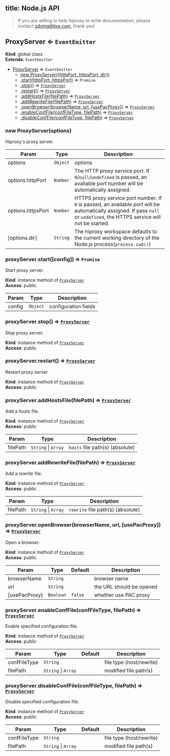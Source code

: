title: Node.js API
---

> If you are willing to help hiproxy to write documentation, please contact zdying@live.com, thank you!

<a name="ProxyServer"></a>

## ProxyServer ⇐ <code>EventEmitter</code>
**Kind**: global class  
**Extends**: <code>EventEmitter</code>  

* [ProxyServer](#ProxyServer) ⇐ <code>EventEmitter</code>
    * [new ProxyServer({httpPort, httpsPort, dir})](#new_ProxyServer_new)
    * [.start(httpPort, httpsPort)](#ProxyServer+start) ⇒ <code>Promise</code>
    * [.stop()](#ProxyServer+stop) ⇒ [<code>ProxyServer</code>](#ProxyServer)
    * [.restart()](#ProxyServer+restart) ⇒ [<code>ProxyServer</code>](#ProxyServer)
    * [.addHostsFile(filePath)](#ProxyServer+addHostsFile) ⇒ [<code>ProxyServer</code>](#ProxyServer)
    * [.addRewriteFile(filePath)](#ProxyServer+addRewriteFile) ⇒ [<code>ProxyServer</code>](#ProxyServer)
    * [.openBrowser(browserName, url, [usePacProxy])](#ProxyServer+openBrowser) ⇒ [<code>ProxyServer</code>](#ProxyServer)
    * [.enableConfFile(confFileType, filePath)](#ProxyServer+enableConfFile) ⇒ [<code>ProxyServer</code>](#ProxyServer)
    * [.disableConfFile(confFileType, filePath)](#ProxyServer+disableConfFile) ⇒ [<code>ProxyServer</code>](#ProxyServer)
<a name="new_ProxyServer_new"></a>

### new ProxyServer(options)
Hiproxy's proxy server.


| Param | Type | Description |
| --- | --- | --- |
| options | <code>Object</code> | options |
| options.httpPort | <code>Number</code> | The HTTP proxy service port. If `0`/`null`/`undefined` is passed, an available port number will be automatically assigned. |
| options.httpsPort | <code>Number</code> | HTTPS proxy service port number. If `0` is passed, an available port will be automatically assigned. If pass `null` or `undefined`, the HTTPS service will not be started. |
| [options.dir] | <code>String</code> | The hiproxy workspace defaults to the current working directory of the Node.js process(`process.cwd()`) |

<a name="ProxyServer+start"></a>

### proxyServer.start([config]) ⇒ <code>Promise</code>
Start proxy server.

**Kind**: instance method of [<code>ProxyServer</code>](#ProxyServer)  
**Access**: public  

| Param | Type | Description |
| --- | --- | --- |
| config | <code>Object</code> | configuration fields |

<a name="ProxyServer+stop"></a>

### proxyServer.stop() ⇒ [<code>ProxyServer</code>](#ProxyServer)
Stop proxy server.

**Kind**: instance method of [<code>ProxyServer</code>](#ProxyServer)  
**Access**: public  
<a name="ProxyServer+restart"></a>

### proxyServer.restart() ⇒ [<code>ProxyServer</code>](#ProxyServer)
Restart proxy server.

**Kind**: instance method of [<code>ProxyServer</code>](#ProxyServer)  
**Access**: public  
<a name="ProxyServer+addHostsFile"></a>

### proxyServer.addHostsFile(filePath) ⇒ [<code>ProxyServer</code>](#ProxyServer)
Add a *hosts* file.

**Kind**: instance method of [<code>ProxyServer</code>](#ProxyServer)  
**Access**: public  

| Param | Type | Description |
| --- | --- | --- |
| filePath | <code>String</code> \| <code>Array</code> | `hosts` file path(s) (absolute) |

<a name="ProxyServer+addRewriteFile"></a>

### proxyServer.addRewriteFile(filePath) ⇒ [<code>ProxyServer</code>](#ProxyServer)
Add a *rewrite* file.

**Kind**: instance method of [<code>ProxyServer</code>](#ProxyServer)  
**Access**: public  

| Param | Type | Description |
| --- | --- | --- |
| filePath | <code>String</code> \| <code>Array</code> | `rewrite` file path(s) (absolute) |

<a name="ProxyServer+openBrowser"></a>

### proxyServer.openBrowser(browserName, url, [usePacProxy]) ⇒ [<code>ProxyServer</code>](#ProxyServer)
Open a browser.

**Kind**: instance method of [<code>ProxyServer</code>](#ProxyServer)  
**Access**: public  

| Param | Type | Default | Description |
| --- | --- | --- | --- |
| browserName | <code>String</code> |  | browser name |
| url | <code>String</code> |  | the URL should be opened |
| [usePacProxy] | <code>Boolean</code> | <code>false</code> | whether use PAC proxy |

<a name="ProxyServer+enableConfFile"></a>

### proxyServer.enableConfFile(confFileType, filePath) ⇒ [<code>ProxyServer</code>](#ProxyServer)
Enable specified configuration file.

**Kind**: instance method of [<code>ProxyServer</code>](#ProxyServer)  
**Access**: public  

| Param | Type | Default | Description |
| --- | --- | --- | --- |
| confFileType | <code>String</code> |  | file type (host/rewrite) |
| filePath | <code>String</code> \| <code>Array</code> |  | modified file path(s) |

<a name="ProxyServer+disableConfFile"></a>

### proxyServer.disableConfFile(confFileType, filePath) ⇒ [<code>ProxyServer</code>](#ProxyServer)
Disable specified configuration file.

**Kind**: instance method of [<code>ProxyServer</code>](#ProxyServer)  
**Access**: public  

| Param | Type | Default | Description |
| --- | --- | --- | --- |
| confFileType | <code>String</code> |  | file type (host/rewrite) |
| filePath | <code>String</code> \| <code>Array</code> |  | modified file path(s) |
